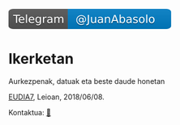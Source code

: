 [![](./irudiak/telegramen.svg)](http://t.me/JuanAbasolo)

# Ikerketan
Aurkezpenak, datuak eta beste daude honetan

[EUDIA7](https://github.com/JuanAbasolo/Ikerketan/tree/EUDIA7), Leioan, 2018/06/08.

Kontaktua:  [:e-mail: ](mailto:juan.abasolo@ehu.eus) 

